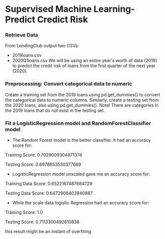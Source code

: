 # Supervised Machine Learning-Predict Credict Risk

### Retrieve Data
From LendingClub output two CSVs:
* 2019loans.csv
* 2020Q1loans.csv
We will be using an entire year's worth of data (2019) to predict the credit risk of loans from the first quarter of the next year (2020).

### Preprocessing: Convert categorical data to numeric
Create a training set from the 2019 loans using pd.get_dummies() to convert the categorical data to numeric columns.
Similarly, create a testing set from the 2020 loans, also using pd.get_dummies(). Note! There are categories in the 2019 loans that do not exist in the testing set.

### Fit a LogisticRegression model and RandomForestClassifier model
* The Random Forest model is the better classifier. It had an accuracy score for:

Training Score: 0.7029009304871374

Testing Score: 0.6978653530377669

* LogisticRegression model unscaled gave me an accuracy score for:

Training Data Score: 0.6522167487684729

Testing Data Score: 0.6472906403940887

* While the scale data logistic Regression had an accuracy score for:

Training Score: 1.0

Testing Score: 0.7113300492610838

this result might be an instant of overfiting


